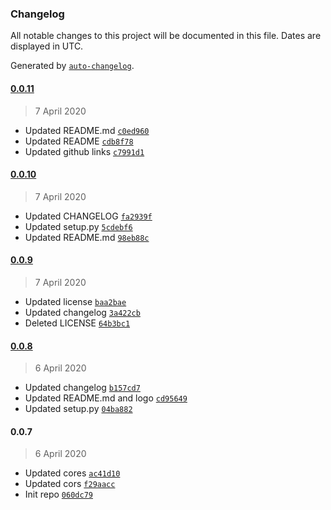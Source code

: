 ### Changelog

All notable changes to this project will be documented in this file. Dates are displayed in UTC.

Generated by [`auto-changelog`](https://github.com/CookPete/auto-changelog).

#### [0.0.11](https://github.com/hidekuma/flask-s3up/compare/0.0.10...0.0.11)

> 7 April 2020

- Updated README.md [`c0ed960`](https://github.com/hidekuma/flask-s3up/commit/c0ed96041a2327a77201a358db1bb2b32431a59d)
- Updated README [`cdb8f78`](https://github.com/hidekuma/flask-s3up/commit/cdb8f7866e19bb0413672eff9281c35440e3c032)
- Updated github links [`c7991d1`](https://github.com/hidekuma/flask-s3up/commit/c7991d1923103dc516b359e15f63e944eb371a6a)

#### [0.0.10](https://github.com/hidekuma/flask-s3up/compare/0.0.9...0.0.10)

> 7 April 2020

- Updated CHANGELOG [`fa2939f`](https://github.com/hidekuma/flask-s3up/commit/fa2939f83d3b816da398f4a77fa163f0988fcf9e)
- Updated setup.py [`5cdebf6`](https://github.com/hidekuma/flask-s3up/commit/5cdebf670f88398bfe0f4aea8ad8a520c3d88d68)
- Updated README.md [`98eb88c`](https://github.com/hidekuma/flask-s3up/commit/98eb88cb7b0af94a3c511278ef465adb0246caca)

#### [0.0.9](https://github.com/hidekuma/flask-s3up/compare/0.0.8...0.0.9)

> 7 April 2020

- Updated license [`baa2bae`](https://github.com/hidekuma/flask-s3up/commit/baa2bae8382a22f529d26ed68a9db932afe8865b)
- Updated changelog [`3a422cb`](https://github.com/hidekuma/flask-s3up/commit/3a422cbdf1484e4eab225d0a3ededd6ac9630749)
- Deleted LICENSE [`64b3bc1`](https://github.com/hidekuma/flask-s3up/commit/64b3bc17504cc8dbcc52b13644e7dd475265aaeb)

#### [0.0.8](https://github.com/hidekuma/flask-s3up/compare/0.0.7...0.0.8)

> 6 April 2020

- Updated changelog [`b157cd7`](https://github.com/hidekuma/flask-s3up/commit/b157cd7e07b483e4def3acb393dc776e5d73ccc1)
- Updated README.md and logo [`cd95649`](https://github.com/hidekuma/flask-s3up/commit/cd95649f22aee8fa0ab36a047a1336966532e893)
- Updated setup.py [`04ba882`](https://github.com/hidekuma/flask-s3up/commit/04ba8820ae3fe6119a13ab7d10e7daed1ac59ff0)

#### 0.0.7

> 6 April 2020

- Updated cores [`ac41d10`](https://github.com/hidekuma/flask-s3up/commit/ac41d109e14b397c4513c2d2ba920c8d137fd9a7)
- Updated cors [`f29aacc`](https://github.com/hidekuma/flask-s3up/commit/f29aacc5a72d14bc006c631a0c00a89023bda54b)
- Init repo [`060dc79`](https://github.com/hidekuma/flask-s3up/commit/060dc79560921fe3c84a470d7da338f65d0ff2ee)
